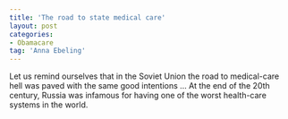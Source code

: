 ```yaml
---
title: 'The road to state medical care'
layout: post
categories:
- Obamacare
tag: 'Anna Ebeling'
---
```


Let us remind ourselves that in the Soviet Union the road to medical-care hell was paved with the same good intentions … At the end of the 20th century, Russia was infamous for having one of the worst health-care systems in the world.